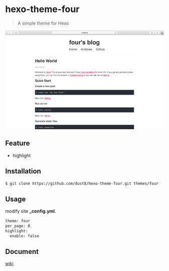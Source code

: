 # hexo-theme-four

> A simple theme for Hexo

![four screen](four.png)

## Feature
- highlight

## Installation
```bash
$ git clone https://github.com/dust8/hexo-theme-four.git themes/four
```

## Usage
modify site **_config.yml**.

    theme: four
    per_page: 0
    highlight:
      enable: false

## Document
[wiki](https://github.com/dust8/hexo-theme-four/wiki)
